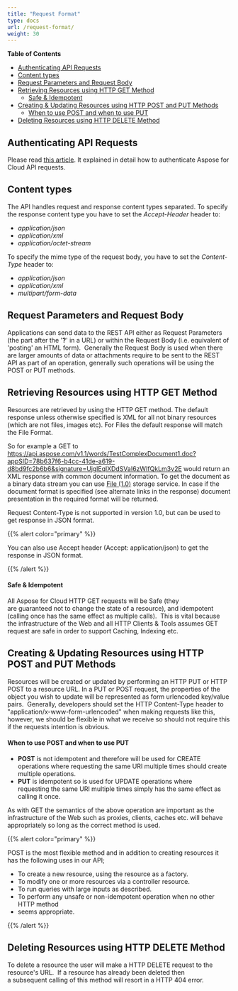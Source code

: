 ```yaml
---
title: "Request Format"
type: docs
url: /request-format/
weight: 30
---
```


**Table of Contents**

- [Authenticating API Requests](#AuthenticatingAPIRequests)
- [Content types](#Contenttypes)
- [Request Parameters and Request Body](#RequestParametersandRequestBody)
- [Retrieving Resources using HTTP GET Method](#RetrievingResourcesusingHTTPGETMethod) 
  - [Safe & Idempotent](#Safe&Idempotent)
- [Creating & Updating Resources using HTTP POST and PUT Methods](#Creating&UpdatingResourcesusingHTTPPOSTandPUTMethods) 
  - [When to use POST and when to use PUT](#WhentousePOSTandwhentousePUT)
- [Deleting Resources using HTTP DELETE Method](#DeletingResourcesusingHTTPDELETEMethod)
## **Authenticating API Requests**
Please read [this article](http://docs.dynabic.com/display/totalcloud/Authenticating+API+Requests). It explained in detail how to authenticate Aspose for Cloud API requests.
## **Content types**
The API handles request and response content types separated. To specify the response content type you have to set the *Accept-Header* header to:

- *application/json*
- *application/xml*
- *application/octet-stream*

To specify the mime type of the request body, you have to set the *Content-Type* header to:

- *application/json*
- *application/xml*
- *multipart/form-data*
## **Request Parameters and Request Body**
Applications can send data to the REST API either as Request Parameters (the part after the '**?**' in a URL) or within the Request Body (i.e. equivalent of 'posting' an HTML form).  Generally the Request Body is used when there are larger amounts of data or attachments require to be sent to the REST API as part of an operation, generally such operations will be using the POST or PUT methods.
## **Retrieving Resources using HTTP GET Method**
Resources are retrieved by using the HTTP GET method. The default response unless otherwise specified is XML for all not binary resources (which are not files, images etc). For Files the default response will match the File Format.

So for example a GET to <https://api.aspose.com/v1.1/words/TestComplexDocument1.doc?appSID=78b637f6-b4cc-41de-a619-d8bd9fc2b6b6&signature=UjglEqlXDdSVaI6zWIfQkLm3v2E> would return an XML response with common document information. To get the document as a binary data stream you can use [File (1.0)](/pages/createpage.action?spaceKey=totalcloud&title=File+%281.0%29&linkCreation=true&fromPageId=557086) storage service. In case if the document format is specified (see alternate links in the response) document presentation in the required format will be returned. 

Request Content-Type is not supported in version 1.0, but can be used to get response in JSON format.

{{% alert color="primary" %}} 

You can also use Accept header (Accept: application/json) to get the response in JSON format. 

{{% /alert %}} 
#### **Safe & Idempotent**
All Aspose for Cloud HTTP GET requests will be Safe (they are guaranteed not to change the state of a resource), and idempotent (calling once has the same effect as multiple calls).  This is vital because the infrastructure of the Web and all HTTP Clients & Tools assumes GET request are safe in order to support Caching, Indexing etc.
## **Creating & Updating Resources using HTTP POST and PUT Methods**
Resources will be created or updated by performing an HTTP PUT or HTTP POST to a resource URL. In a PUT or POST request, the properties of the object you wish to update will be represented as form urlencoded key/value pairs.  Generally, developers should set the HTTP Content-Type header to "application/x-www-form-urlencoded" when making requests like this, however, we should be flexible in what we receive so should not require this if the requests intention is obvious.
#### **When to use POST and when to use PUT**
- **POST** is not idempotent and therefore will be used for CREATE operations where requesting the same URI multiple times should create multiple operations.
- **PUT** is idempotent so is used for UPDATE operations where requesting the same URI multiple times simply has the same effect as calling it once.

As with GET the semantics of the above operation are important as the infrastructure of the Web such as proxies, clients, caches etc. will behave appropriately so long as the correct method is used.

{{% alert color="primary" %}} 

POST is the most flexible method and in addition to creating resources it has the following uses in our API;

- To create a new resource, using the resource as a factory.
- To modify one or more resources via a controller resource.
- To run queries with large inputs as described.
- To perform any unsafe or non-idempotent operation when no other HTTP method
- seems appropriate.

{{% /alert %}} 
## **Deleting Resources using HTTP DELETE Method**
To delete a resource the user will make a HTTP DELETE request to the resource's URL.  If a resource has already been deleted then a subsequent calling of this method will resort in a HTTP 404 error.
